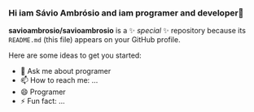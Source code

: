 ### Hi iam Sávio Ambrósio and iam programer and developer👋

**savioambrosio/savioambrosio** is a ✨ _special_ ✨ repository because its `README.md` (this file) appears on your GitHub profile.

Here are some ideas to get you started:

- 💬 Ask me about programer
- 📫 How to reach me: ...
-  😄 Programer
- ⚡ Fun fact: ...

